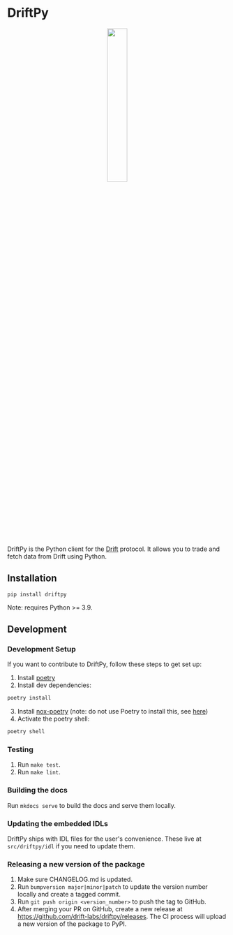 # DriftPy

<div align="center">
    <img src="https://camo.githubusercontent.com/d41b63c668d34e0ac5baba28a6fcff818da7b168752e511a605096dd9ba94039/68747470733a2f2f75706c6f6164732d73736c2e776562666c6f772e636f6d2f3631313538303033356164353962323034333765623032342f3631366639376134326635363337633435313764303139335f4c6f676f2532302831292532302831292e706e67" width="30%" height="30%">
</div>

DriftPy is the Python client for the [Drift](https://www.drift.trade/) protocol. It allows you to trade and fetch data from Drift using Python.

## Installation

```
pip install driftpy
```

Note: requires Python >= 3.9.

## Development

### Development Setup

If you want to contribute to DriftPy, follow these steps to get set up:

1. Install [poetry](https://python-poetry.org/docs/#installation)
2. Install dev dependencies:
```sh
poetry install

```
3. Install [nox-poetry](https://github.com/cjolowicz/nox-poetry) (note: do not use Poetry to install this, see [here](https://medium.com/@cjolowicz/nox-is-a-part-of-your-global-developer-environment-like-poetry-pre-commit-pyenv-or-pipx-1cdeba9198bd))
4. Activate the poetry shell:
```sh
poetry shell

```

### Testing

1. Run `make test`.
2. Run `make lint`.

### Building the docs

Run `mkdocs serve` to build the docs and serve them locally.

### Updating the embedded IDLs

DriftPy ships with IDL files for the user's convenience. These live at `src/driftpy/idl` if you need to update them.

### Releasing a new version of the package

1. Make sure CHANGELOG.md is updated.
2. Run `bumpversion major|minor|patch` to update the version number locally and create a tagged commit.
3. Run `git push origin <version_number>` to push the tag to GitHub.
4. After merging your PR on GitHub, create a new release at https://github.com/drift-labs/driftpy/releases. 
The CI process will upload a new version of the package to PyPI.
